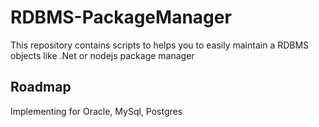 # RDBMS-PackageManager
This repository contains scripts to helps you to easily maintain a RDBMS objects like .Net or nodejs package manager 

## Roadmap
Implementing for Oracle, MySql, Postgres